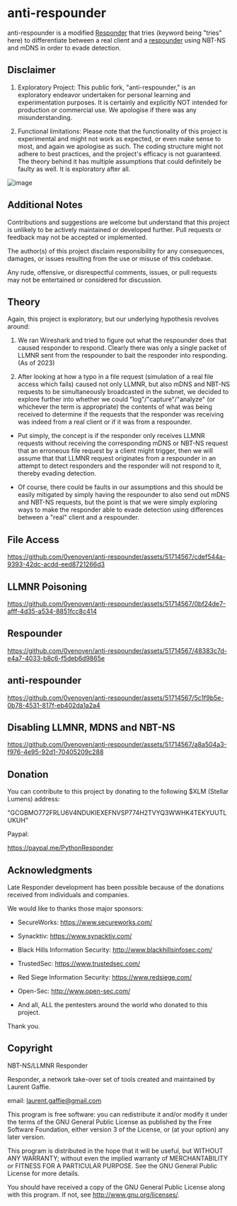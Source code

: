 # anti-respounder

anti-respounder is a modified [Responder](https://github.com/lgandx/Responder) that tries (keyword being "tries" here) to differentiate between a real client and a [respounder](https://github.com/codeexpress/respounder) using NBT-NS and mDNS in order to evade detection.


## Disclaimer ##

1. Exploratory Project: This public fork, "anti-respounder," is an exploratory endeavor undertaken for personal learning and experimentation purposes. It is certainly and explicitly NOT intended for production or commercial use. We apologise if there was any misunderstanding.

2. Functional limitations: Please note that the functionality of this project is experimental and might not work as expected, or even make sense to most, and again we apologise as such. The coding structure might not adhere to best practices, and the project's efficacy is not guaranteed. The theory behind it has multiple assumptions that could definitely be faulty as well. It is exploratory after all.

![image](https://github.com/0venoven/anti-respounder/assets/51714567/8d219a25-97e6-4031-8af2-ce558d9cc68e)

## Additional Notes ##
Contributions and suggestions are welcome but understand that this project is unlikely to be actively maintained or developed further. Pull requests or feedback may not be accepted or implemented.

The author(s) of this project disclaim responsibility for any consequences, damages, or issues resulting from the use or misuse of this codebase.

Any rude, offensive, or disrespectful comments, issues, or pull requests may not be entertained or considered for discussion.

## Theory ##

Again, this project is exploratory, but our underlying hypothesis revolves around:

1. We ran Wireshark and tried to figure out what the respounder does that caused responder to respond. Clearly there was only a single packet of LLMNR sent from the respounder to bait the responder into responding. (As of 2023)

2. After looking at how a typo in a file request (simulation of a real file access which fails) caused not only LLMNR, but also mDNS and NBT-NS requests to be simultaneously broadcasted in the subnet, we decided to explore further into whether we could "log"/"capture"/"analyze" (or whichever the term is appropriate) the contents of what was being received to determine if the requests that the responder was receiving was indeed from a real client or if it was from a respounder.

- Put simply, the concept is if the responder only receives LLMNR requests without receiving the corresponding mDNS or NBT-NS request that an erroneous file request by a client might trigger, then we will assume that that LLMNR request originates from a respounder in an attempt to detect responders and the responder will not respond to it, thereby evading detection.

- Of course, there could be faults in our assumptions and this should be easily mitigated by simply having the respounder to also send out mDNS and NBT-NS requests, but the point is that we were simply exploring ways to make the responder able to evade detection using differences between a "real" client and a respounder.

## File Access ##

https://github.com/0venoven/anti-respounder/assets/51714567/cdef544a-9393-42dc-acdd-eed8721266d3


## LLMNR Poisoning ##


https://github.com/0venoven/anti-respounder/assets/51714567/0bf24de7-afff-4d35-a534-8851fcc8c414


## Respounder ##


https://github.com/0venoven/anti-respounder/assets/51714567/48383c7d-e4a7-4033-b8c6-f5deb6d9865e


## anti-respounder ##


https://github.com/0venoven/anti-respounder/assets/51714567/5c1f9b5e-0b78-4531-817f-eb402da1a2a4


## Disabling LLMNR, MDNS and NBT-NS ##


https://github.com/0venoven/anti-respounder/assets/51714567/a8a504a3-f976-4e95-92d1-70405209c288


## Donation ##

You can contribute to this project by donating to the following $XLM (Stellar Lumens) address:

"GCGBMO772FRLU6V4NDUKIEXEFNVSP774H2TVYQ3WWHK4TEKYUUTLUKUH"

Paypal:

https://paypal.me/PythonResponder


## Acknowledgments ##

Late Responder development has been possible because of the donations received from individuals and companies.

We would like to thanks those major sponsors:

- SecureWorks: https://www.secureworks.com/

- Synacktiv: https://www.synacktiv.com/

- Black Hills Information Security: http://www.blackhillsinfosec.com/

- TrustedSec: https://www.trustedsec.com/

- Red Siege Information Security: https://www.redsiege.com/

- Open-Sec: http://www.open-sec.com/

- And all, ALL the pentesters around the world who donated to this project.

Thank you.


## Copyright ##

NBT-NS/LLMNR Responder

Responder, a network take-over set of tools created and maintained by Laurent Gaffie.

email: laurent.gaffie@gmail.com

This program is free software: you can redistribute it and/or modify
it under the terms of the GNU General Public License as published by
the Free Software Foundation, either version 3 of the License, or
(at your option) any later version.

This program is distributed in the hope that it will be useful,
but WITHOUT ANY WARRANTY; without even the implied warranty of
MERCHANTABILITY or FITNESS FOR A PARTICULAR PURPOSE.  See the
GNU General Public License for more details.

You should have received a copy of the GNU General Public License
along with this program.  If not, see <http://www.gnu.org/licenses/>.
